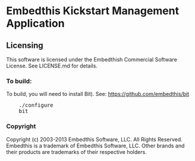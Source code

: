 Embedthis Kickstart Management Application
===

Licensing
---

This software is licensed under the Embedthish Commercial Software License.  See LICENSE.md for details.

### To build:

To build, you will need to install Bit). See:
    https://github.com/embedthis/bit

<pre>
    ./configure
    bit
</pre>

### Copyright

Copyright (c) 2003-2013 Embedthis Software, LLC. All Rights Reserved.
Embedthis is a trademark of Embedthis Software, LLC. Other brands and 
their products are trademarks of their respective holders.
